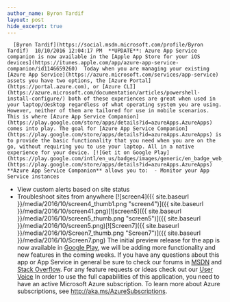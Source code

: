 ```yaml
---
author_name: Byron Tardif
layout: post
hide_excerpt: true
---
```

      [Byron Tardif](https://social.msdn.microsoft.com/profile/Byron Tardif)  10/10/2016 12:04:17 PM  **UPDATE**: Azure App Service companion is now available in the [Apple App Store for your iOS devices](https://itunes.apple.com/app/azure-app-service-companion/id1146659260)  Today when you are managing your existing [Azure App Service](https://azure.microsoft.com/services/app-service) assets you have two options, the [Azure Portal](https://portal.azure.com), or [Azure CLI](https://azure.microsoft.com/documentation/articles/powershell-install-configure/) both of these experiences are great when used in your laptop/desktop regardless of what operating system you are using. However, neither of them are tailored for use in mobile scenarios. This is where [Azure App Service Companion](https://play.google.com/store/apps/details?id=azureApps.AzureApps) comes into play. The goal for [Azure App Service Companion](https://play.google.com/store/apps/details?id=azureApps.AzureApps) is to provide the basic functionality that you need when you are on the go, without requiring you to use your laptop. All in a native experience for your device. [![Get it on Google Play](https://play.google.com/intl/en_us/badges/images/generic/en_badge_web_generic.png)](https://play.google.com/store/apps/details?id=azureApps.AzureApps) **Azure App Service Companion** allows you to:  - Monitor your App Service instances
 - View custom alerts based on site status
 - Troubleshoot sites from anywhere
     [![screen4]({{ site.baseurl }}/media/2016/10/screen4_thumb1.png "screen4")]({{ site.baseurl }}/media/2016/10/screen41.png)[![screen5]({{ site.baseurl }}/media/2016/10/screen5_thumb.png "screen5")]({{ site.baseurl }}/media/2016/10/screen5.png)[![Screen7]({{ site.baseurl }}/media/2016/10/Screen7_thumb.png "Screen7")]({{ site.baseurl }}/media/2016/10/Screen7.png)      The initial preview release for the app is now available in [Google Play](https://play.google.com/store/apps/details?id=azureApps.AzureApps), we will be adding more functionality and new features in the coming weeks. If you have any questions about this app or App Service in general be sure to check our forums in [MSDN](https://social.msdn.microsoft.com/Forums/en-US/home?forum=windowsazurewebsitespreview) and [Stack Overflow](https://stackoverflow.com/questions/tagged/azure-web-sites). For any feature requests or ideas check out our [User Voice](https://feedback.azure.com/forums/169385-web-apps-formerly-websites) In order to use the full capabilities of this application, you need to have an active Microsoft Azure subscription. To learn more about Azure subscriptions, see <http://aka.ms/AzureSubscriptions>.     